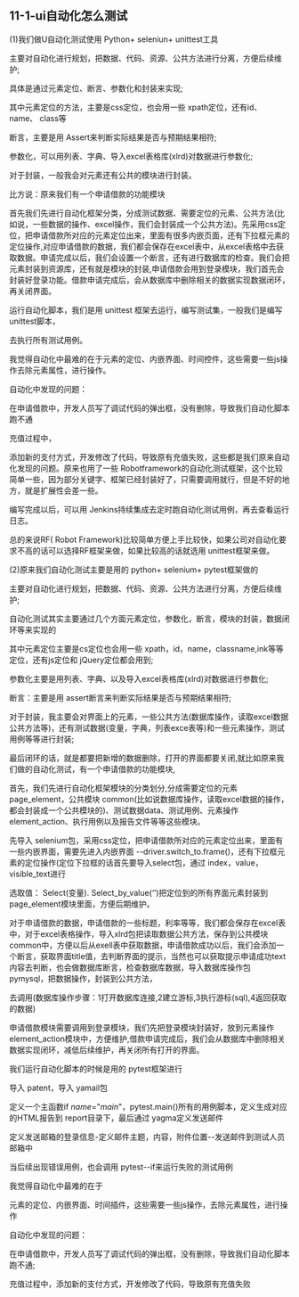 ## 11-1-ui自动化怎么测试

(1)我们做U自动化测试使用 Python+ seleniun+ unittest工具

主要对自动化进行规划，把数据、代码、资源、公共方法进行分离，方便后续维护;

具体是通过元素定位、断言、参数化和封装来实现;

其中元素定位的方法，主要是css定位，也会用一些 xpath定位，还有id、name、 class等

断言，主要是用 Assert来判断实际结果是否与预期结果相符;

参数化，可以用列表、字典、导入excel表格库(xlrd)对数据进行参数化;

对于封装，一般我会对元素还有公共的模块进行封装。

比方说：原来我们有一个申请借款的功能模块

首先我们先进行自动化框架分类，分成测试数据、需要定位的元素、公共方法(比如说，一些数据的操作、excel操作，我们会封装成一个公共方法)。先采用css定位，把申请借款所对应的元素定位出来，里面有很多内嵌页面，还有下拉框元素的定位操作,对应申请借款的数据，我们都会保存在excel表中，从excel表格中去获取数据。申请完成以后，我们会设置一个断言，还有进行数据库的检查。我们会把元素封装到资源库，还有就是模块的封装,申请借款会用到登录模块，我们首先会封装好登录功能。借款申请完成后，会从数据库中删除相关的数据实现数据闭环，再关闭界面。

运行自动化脚本，我们是用 unittest 框架去运行，编写测试集，一般我们是编写 unittest脚本，

去执行所有测试用例。

我觉得自动化中最难的在于元素的定位、内嵌界面、时间控件，这些需要一些js操作去除元素属性，进行操作。

自动化中发现的问题：

在申请借款中，开发人员写了调试代码的弹出框，没有删除，导致我们自动化脚本跑不通

充值过程中，

添加新的支付方式，开发修改了代码，导致原有充值失败，这些都是我们原来自动化发现的问题。原来也用了一些 Robotframework的自动化测试框架，这个比较简单一些，因为部分关键字、框架已经封装好了，只需要调用就行，但是不好的地方，就是扩展性会差一些。

编写完成以后，可以用 Jenkins持续集成去定时跑自动化测试用例，再去查看运行日志。

总的来说RF( Robot Framework)比较简单方便上手比较快，如果公司对自动化要求不高的话可以选择RF框架来做，如果比较高的话就选用 unittest框架来做。

(2)原来我们自动化测试主要是用的 python+ selenium+ pytest框架做的

主要对自动化进行规划，把数据、代码、资源、公共方法进行分离，方便后续维护;

自动化测试其实主要通过几个方面元素定位，参数化，断言，模块的封装，数据闭环等来实现的

其中元素定位主要是cs定位也会用一些 xpath，id，name，classname,ink等等定位，还有js定位和 jQuery定位都会用到;

参数化主要是用列表、字典、以及导入excel表格库(xlrd)对数据进行参数化;

断言：主要是用 assert断言来判断实际结果是否与预期结果相符;

对于封装，我主要会对界面上的元素，一些公共方法(数据库操作，读取excel数据公共方法等)，还有测试数据(变量，字典，列表exce表等)和一些元素操作，测试用例等等进行封装;

最后闭环的话，就是都要把新增的数据删除，打开的界面都要关闭,就比如原来我们做的自动化测试，有一个申请借款的功能模块,

首先，我们先进行自动化框架模块的分类划分,分成需要定位的元素 page_element，公共模块 common(比如说数据库操作，读取excel数据的操作，都会封装成一个公共模块的)、测试数据data、测试用例、元素操作 element_action、执行用例以及报告文件等等这些模块。

先导入 selenium包，采用css定位，把申请借款所对应的元素定位出来，里面有一些内嵌界面，需要先进入内嵌界面 --driver.switch_to.frame()，还有下拉框元素的定位操作(定位下拉框的话首先要导入select包，通过 index，value，visible_text进行

选取值： Select(变量). Select_by_value(‘’)把定位到的所有界面元素封装到 page_element模块里面，方便后期维护。

对于申请借款的数据，申请借款的一些标题，利率等等，我们都会保存在excel表中，对于excel表格操作，导入xlrd包把读取数据公共方法，保存到公共模块 common中，方便以后从exell表中获取数据，申请借款成功以后，我们会添加一个断言，获取界面title值，去判断界面的提示，当然也可以获取提示申请成功text内容去判断，也会做数据库断言，检查数据库数据，导入数据库操作包 pymysql，把数据操作，封装到公共方法，

去调用(数据库操作步骤：1打开数据库连接,2建立游标,3执行游标(sql),4返回获取的数据)

申请借款模块需要调用到登录模块，我们先把登录模块封装好，放到元素操作element_action模块中，方便维护,借款申请完成后，我们会从数据库中删除相关数据实现闭环，减低后续维护，再关闭所有打开的界面。

我们运行自动化脚本的时候是用的 pytest框架进行

导入 patent，导入 yamail包

定义一个主函数if _name_="_main_"，pytest.main()所有的用例脚本，定义生成对应的HTML报告到 report目录下，最后通过 yagma定义发送邮件

定义发送邮箱的登录信息-定义邮件主题，内容，附件位置--发送邮件到测试人员邮箱中

当后续出现错误用例，也会调用 pytest--if来运行失败的测试用例

我觉得自动化中最难的在于

元素的定位、内嵌界面、时间插件，这些需要一些js操作，去除元素属性，进行操作

自动化中发现的问题：

在申请借款中，开发人员写了调试代码的弹出框，没有删除，导致我们自动化脚本跑不通;

充值过程中，添加新的支付方式，开发修改了代码，导致原有充值失败

